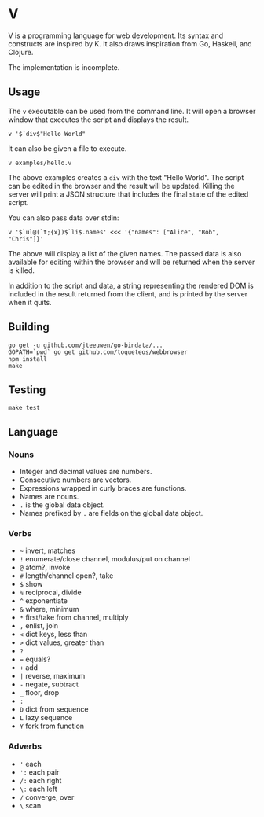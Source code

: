 # V

V is a programming language for web development. Its syntax and constructs are inspired by K. It also draws inspiration from Go, Haskell, and Clojure.

The implementation is incomplete.

## Usage

The `v` executable can be used from the command line. It will open a browser window that executes the script and displays the result.

```
v '$`div$"Hello World"
```

It can also be given a file to execute.

```
v examples/hello.v
```

The above examples creates a `div` with the text "Hello World". The script can be edited in the browser and the result will be updated. Killing the server will print a JSON structure that includes the final state of the edited script.

You can also pass data over stdin:

```
v '$`ul@(`t;{x})$`li$.names' <<< '{"names": ["Alice", "Bob", "Chris"]}'
```

The above will display a list of the given names. The passed data is also available for editing within the browser and will be returned when the server is killed.

In addition to the script and data, a string representing the rendered DOM is included in the result returned from the client, and is printed by the server when it quits.

## Building

```
go get -u github.com/jteeuwen/go-bindata/...
GOPATH=`pwd` go get github.com/toqueteos/webbrowser
npm install
make
```

## Testing

```
make test
```

## Language

### Nouns

- Integer and decimal values are numbers.
- Consecutive numbers are vectors.
- Expressions wrapped in curly braces are functions.
- Names are nouns.
- `.` is the global data object.
- Names prefixed by `.` are fields on the global data object.

### Verbs

- `~` invert, matches
- `!` enumerate/close channel, modulus/put on channel
- `@` atom?, invoke
- `#` length/channel open?, take
- `$` show
- `%` reciprocal, divide
- `^` exponentiate
- `&` where, minimum
- `*` first/take from channel, multiply
- `,` enlist, join
- `<` dict keys, less than
- `>` dict values, greater than
- `?`
- `=` equals?
- `+` add
- `|` reverse, maximum
- `-` negate, subtract
- `_` floor, drop
- `:`
- `D` dict from sequence
- `L` lazy sequence
- `Y` fork from function

### Adverbs

- `'` each
- `':` each pair
- `/:` each right
- `\:` each left
- `/` converge, over
- `\` scan
